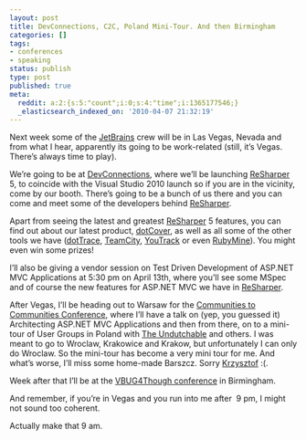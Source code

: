 ```yaml
---
layout: post
title: DevConnections, C2C, Poland Mini-Tour. And then Birmingham
categories: []
tags:
- conferences
- speaking
status: publish
type: post
published: true
meta:
  reddit: a:2:{s:5:"count";i:0;s:4:"time";i:1365177546;}
  _elasticsearch_indexed_on: '2010-04-07 21:32:19'
---
```

<p>Next week some of the <a href="http://www.jetbrains.com">JetBrains</a> crew will be in Las Vegas, Nevada and from what I hear, apparently its going to be work-related (still, it’s Vegas. There’s always time to play). </p>  <p>We’re going to be at <a href="http://www.devconnections.com/shows/SP2010VS/default.asp?s=144">DevConnections</a>, where we’ll be launching <a href="http://www.jetbrains.com/resharper">ReSharper</a> 5, to coincide with the Visual Studio 2010 launch so if you are in the vicinity, come by our booth. There’s going to be a bunch of us there and you can come and meet some of the developers behind <a href="http://www.jetbrains.com/resharper">ReSharper</a>. </p>  <p>Apart from seeing the latest and greatest <a href="http://www.jetbrains.com/resharper">ReSharper</a> 5 features, you can find out about our latest product, <a href="http://www.jetbrains.com/dotcover">dotCover</a>, as well as all some of the other tools we have (<a href="http://www.jetbrains.com/dottrace">dotTrace</a>, <a href="http://www.jetbrains.com/teamcity">TeamCity</a>, <a href="http://www.jetbrains.com/youtrack">YouTrack</a> or even <a href="http://www.jetbrains.com/ruby">RubyMine</a>). You might even win some prizes! </p>  <p>I’ll also be giving a vendor session on Test Driven Development of ASP.NET MVC Applications at 5:30 pm on April 13th, where you’ll see some MSpec and of course the new features for ASP.NET MVC we have in <a href="http://www.jetbrains.com/resharper">ReSharper</a>. </p>  <p>After Vegas, I’ll be heading out to Warsaw for the <a href="http://www.communities2communities.org.pl/en/default.aspx">Communities to Communities Conference</a>, where I’ll have a talk on (yep, you guessed it) Architecting ASP.NET MVC Applications and then from there, on to a mini-tour of User Groups in Poland with <a href="http://twitter.com/the_undutchable">The Undutchable</a> and others. I was meant to go to Wroclaw, Krakowice and Krakow, but unfortunately I can only do Wroclaw. So the mini-tour has become a very mini tour for me. And what’s worse, I’ll miss some home-made Barszcz. Sorry <a href="http://twitter.com/kkozmic">Krzysztof</a> :(.</p>  <p>Week after that I’ll be at the <a href="http://www.vbug.co.uk/Conference/2009/VBUG-4Thought-Spring-Conference.aspx">VBUG4Though conference</a> in Birmingham. </p>  <p>And remember, if you’re in Vegas and you run into me after&#160; 9 pm, I might not sound too coherent. </p>  <p>Actually make that 9 am. </p>
